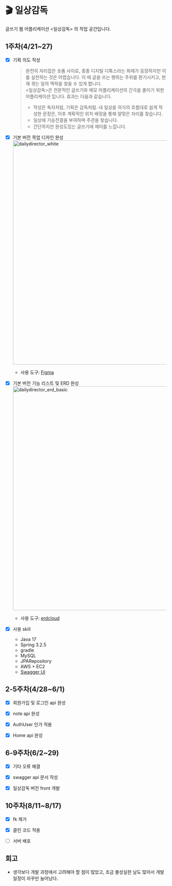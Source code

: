 # 🎬 일상감독
글쓰기 웹 어플리케이션 &lt;일상감독> 의 작업 공간입니다.


## 1주차(4/21~27)

- [x] 기획 의도 작성
  > 완전히 자리잡은 숏폼 사이로, 종종 디지털 디톡스라는 화제가 등장하지만 이를 실천하는 것은 어렵습니다. 이 때 글을 쓰는 행위는 주위를 환기시키고, 현재 겪는 일의 맥락을 찾을 수 있게 합니다.  
  > <일상감독>은 전문적인 글쓰기와 메모 어플리케이션의 간극을 줄이기 위한 어플리케이션 입니다. 효과는 다음과 같습니다.
  > - 작성은 독자처럼, 기획은 감독처럼. 내 일상을 의식의 흐름대로 쉽게 작성한 문장은, 이후 계획적인 위치 배정을 통해 알맞은 자리를 찾습니다.
  > - 일상에 기승전결을 부여하며 주관을 찾습니다.
  > - 간단하지만 완성도있는 글쓰기에 재미를 느낍니다.

- [x] 기본 버전 목업 디자인 완성  
  <img width="700" alt="dailydirector_white" src="https://github.com/OhHaneol/daily-director/assets/62991586/112d2890-9694-4508-b728-b22c9f9d8013">

  - 사용 도구: [Figma](https://www.figma.com/)

- [x] 기본 버전 기능 리스트 및 ERD 완성  
  <img width="700" alt="dailydirector_erd_basic" src="https://github.com/OhHaneol/daily-director/assets/62991586/c3991db6-2d93-4653-8a5e-a1aea3cdcced">

  - 사용 도구: [erdcloud](https://www.erdcloud.com/)

- [x] 사용 skill
  - Java 17
  - Spring 3.2.5
  - gradle
  - MySQL
  - JPARepository
  - AWS + EC2
  - [Swagger UI](https://velog.io/@mj3242/Swagger-3.x-%EC%96%B4%EB%85%B8%ED%85%8C%EC%9D%B4%EC%85%98-%EC%A0%95%EB%A6%AC)

## 2-5주차(4/28~6/1)

- [X] 회원가입 및 로그인 api 완성

- [X] note api 완성

- [X] AuthUser 인가 적용

- [X] Home api 완성

## 6-9주차(6/2~29)

- [X] 기타 오류 해결

- [X] swagger api 문서 작성

- [X] 일상감독 버전 front 개발

## 10주차(8/11~8/17)

- [X] fk 제거

- [X] 클린 코드 적용

- [ ] 서버 배포

<!--
## 11-12주차(7/7~20)

- [ ] 커뮤니티 버전 추가 기획

- [ ] 커뮤니티 버전 목업 디자인 완성

- [ ] 커뮤니티 버전 기능리스트 및 ERD 완성

- [ ] api

## 13주차(6/23~29)

- [ ] 기타 오류 해결

- [ ] swagger api 문서 작성

- [ ] 커뮤니티 버전 front 개발

- [ ] 개발 과정의 이슈 및 회고 정리

-->

## 회고
- 생각보다 개발 과정에서 고려해야 할 점이 많았고, 조금 불성실한 날도 많아서 개발 일정이 자꾸만 늘어났다.
